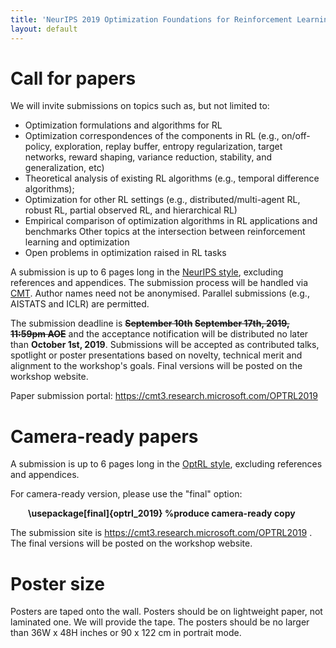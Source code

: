 ```yaml
---
title: 'NeurIPS 2019 Optimization Foundations for Reinforcement Learning Workshop'
layout: default
---
```



# Call for papers

We will invite submissions on topics such as, but not limited to: 

- Optimization formulations and algorithms for RL
- Optimization correspondences of the components in RL (e.g., on/off-policy, exploration, replay buffer, entropy regularization, target networks, reward shaping, variance reduction, stability, and generalization, etc)
- Theoretical analysis of existing RL algorithms (e.g., temporal difference algorithms);
- Optimization for other RL settings (e.g., distributed/multi-agent RL, robust RL, partial observed RL, and hierarchical RL)
- Empirical comparison of optimization algorithms in RL applications and benchmarks
Other topics at the intersection between reinforcement learning and optimization
- Open problems in optimization raised in RL tasks


A submission is up to 6 pages long in the <a href="https://nips.cc/Conferences/2019/PaperInformation/StyleFiles">NeurIPS style</a>, excluding references and appendices. The submission process will be handled via <a href="https://cmt3.research.microsoft.com/OPTRL2019">CMT</a>. Author names need not be anonymised. Parallel submissions (e.g., AISTATS and ICLR) are permitted.

The submission deadline is **~~September 10th~~ ~~September 17th, 2019, 11:59pm AOE~~** and the acceptance notification will be distributed no later than **October 1st, 2019**. Submissions will be accepted as contributed talks, spotlight or poster presentations based on novelty, technical merit and alignment to the workshop's goals. Final versions will be posted on the workshop website. 

Paper submission portal: <a href="https://cmt3.research.microsoft.com/OPTRL2019"> https://cmt3.research.microsoft.com/OPTRL2019 </a>



# Camera-ready papers

A submission is up to 6 pages long in the <a href="assets/optrl_style/optrl_2019.sty">OptRL style</a>, excluding references and appendices. 

For camera-ready version, please use the "final" option:

<p style="text-indent: 2em"> <B>\usepackage[final]{optrl_2019} %produce camera-ready copy</B> </p>

The submission site is <a href="https://cmt3.research.microsoft.com/OPTRL2019"> https://cmt3.research.microsoft.com/OPTRL2019 </a>. The final versions will be posted on the workshop website. 

# Poster size

Posters are taped onto the wall. Posters should be on lightweight paper, not laminated one. We will provide the tape. The posters should be no larger than 36W x 48H inches or 90 x 122 cm in portrait mode.


